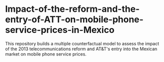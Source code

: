 # Impact-of-the-reform-and-the-entry-of-ATT-on-mobile-phone-service-prices-in-Mexico

This repository builds a multiple counterfactual model to assess the impact of the 2013 telecommunications reform and AT&T's entry into the Mexican market on mobile phone service prices.

